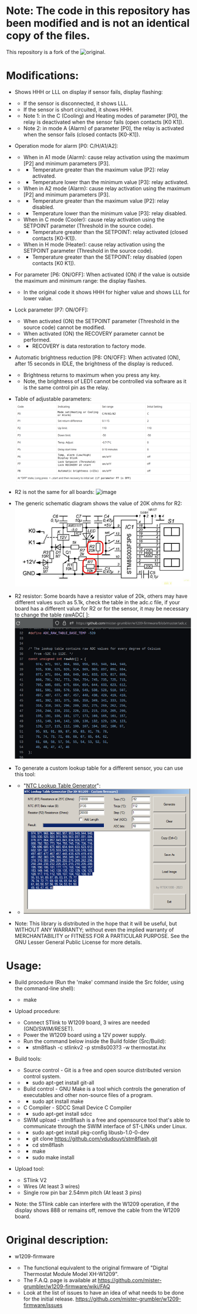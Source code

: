 # Note: The code in this repository has been modified and is not an identical copy of the files.


This repository is a fork of the ![original](https://github.com/mister-grumbler/w1209-firmware).

# Modifications:
- Shows HHH or LLL on display if sensor fails, display flashing:
- - If the sensor is disconnected, it shows LLL.
- - If the sensor is short circuited, it shows HHH.
- - Note 1: in the C (Cooling) and Heating modes of parameter [P0], the relay is deactivated when the sensor fails (open contacts [K0 K1]).
- - Note 2: in mode A (Alarm) of parameter [P0], the relay is activated when the sensor fails (closed contacts [K0-K1]).

- Operation mode for alarm [P0: C/H/A1/A2]:
- - When in A1 mode (Alarm): cause relay activation using the maximum [P2] and minimum parameters [P3].
- - - Temperature greater than the maximum value [P2]: relay activated.
- - - Temperature lower than the minimum value [P3]: relay activated.
- - When in A2 mode (Alarm): cause relay activation using the maximum [P2] and minimum parameters [P3].
- - - Temperature greater than the maximum value [P2]: relay disabled.
- - - Temperature lower than the minimum value [P3]: relay disabled.
- - When in C mode (Cooler): cause relay activation using the SETPOINT parameter (Threshold in the source code).
- - - Temperature greater than the SETPOINT: relay activated (closed contacts [K0-K1]).
- - When in H mode (Heater): cause relay activation using the SETPOINT parameter (Threshold in the source code).
- - - Temperature greater than the SETPOINT: relay disabled (open contacts [K0 K1]).

- For parameter [P6: ON/OFF]: When activated (ON) if the value is outside the maximum and minimum range: the display flashes.
- - In the original code it shows HHH for higher value and shows LLL for lower value.

- Lock parameter [P7: ON/OFF]:
- - When activated (ON) the SETPOINT parameter (Threshold in the source code) cannot be modified.
- - When activated (ON) the RECOVERY parameter cannot be performed.
- - - RECOVERY is data restoration to factory mode.

- Automatic brightness reduction [P8: ON/OFF]: When activated (ON), after 15 seconds in IDLE, the brightness of the display is reduced.
- - Brightness returns to maximum when you press any key.
- - Note, the brightness of LED1 cannot be controlled via software as it is the same control pin as the relay.

- Table of adjustable parameters:
![image](https://raw.githubusercontent.com/rtek1000/W1209-firmware-modified/master/Doc/Table_params_W1209_modified_5.png)

- R2 is not the same for all boards:
![image](https://raw.githubusercontent.com/rtek1000/w1209-firmware/master/Doc/w1209.png)

- The generic schematic diagram shows the value of 20K ohms for R2:
![image](https://raw.githubusercontent.com/rtek1000/NTC_Lookup_Table_Generator/main/Img/image.jpg)

- R2 resistor: Some boards have a resistor value of 20k, others may have different values such as 5.1k, check the table in the adc.c file, if your board has a different value for R2 or for the sensor, it may be necessary to change the table rawADC[ ]:
![image](https://raw.githubusercontent.com/rtek1000/NTC_Lookup_Table_Generator/main/Img/Image2.png)

- To generate a custom lookup table for a different sensor, you can use this tool:
- - "[NTC Lookup Table Generator](https://github.com/rtek1000/NTC_Lookup_Table_Generator)":

- - ![image](https://github.com/rtek1000/NTC_Lookup_Table_Generator/blob/main/Img/Image_1.png)

- Note: This library is distributed in the hope that it will be useful, but WITHOUT ANY WARRANTY; without even the implied warranty of MERCHANTABILITY or FITNESS FOR A PARTICULAR PURPOSE. See the GNU Lesser General Public License for more details.

# Usage:
- Build procedure (Run the 'make' command inside the Src folder, using the command-line shell):
- - make

- Upload procedure:
- - Connect STlink to W1209 board, 3 wires are needed (GND/SWIM/RESET).
- - Power the W1209 board using a 12V power supply.
- - Run the command below inside the Build folder (Src/Build):
- - - stm8flash -c stlinkv2 -p stm8s003?3 -w thermostat.ihx

- Build tools:
- - Source control - Git is a free and open source distributed version control system.
- - - sudo apt-get install git-all
- - Build control - GNU Make is a tool which controls the generation of executables and other non-source files of a program.
- - - sudo apt install make
- - C Compiler - SDCC Small Device C Compiler
- - - sudo apt-get install sdcc
- - SWIM upload - stm8flash is a free and opensource tool that's able to communicate through the SWIM interface of ST-LINKs under Linux.
- - - sudo apt-get install pkg-config libusb-1.0-0-dev
- - - git clone https://github.com/vdudouyt/stm8flash.git
- - - cd stm8flash
- - - make
- - - sudo make install

- Upload tool:
- - STlink V2
- - Wires (At least 3 wires)
- - Single row pin bar 2.54mm pitch (At least 3 pins)
- Note: the STlink cable can interfere with the W1209 operation, if the display shows 888 or remains off, remove the cable from the W1209 board.

# Original description:
- w1209-firmware
- - The functional equivalent to the original firmware of "Digital Thermostat Module Model XH-W1209".

- - The F.A.Q. page is available at https://github.com/mister-grumbler/w1209-firmware/wiki/FAQ

- - Look at the list of issues to have an idea of what needs to be done for the initial release.
https://github.com/mister-grumbler/w1209-firmware/issues
